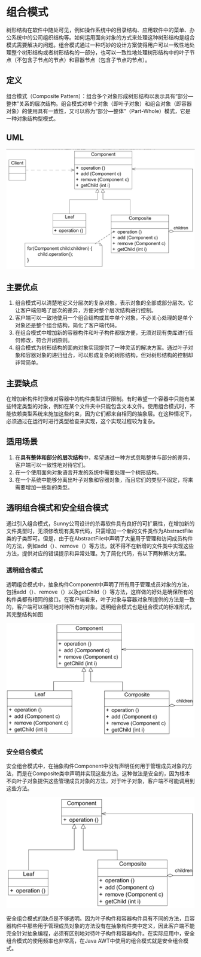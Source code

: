 # 组合模式

树形结构在软件中随处可见，例如操作系统中的目录结构、应用软件中的菜单、办公系统中的公司组织结构等。如何运用面向对象的方式来处理这种树形结构是组合模式需要解决的问题。组合模式通过一种巧妙的设计方案使得用户可以一致性地处理整个树形结构或者树形结构的一部分，也可以一致性地处理树形结构中的叶子节点（不包含子节点的节点）和容器节点（包含子节点的节点）。

## 定义

组合模式（Composite
Pattern）：组合多个对象形成树形结构以表示具有“部分—整体”关系的层次结构。组合模式对单个对象（即叶子对象）和组合对象（即容器对象）的使用具有一致性，又可以称为“部分—整体”（Part-Whole）模式，它是一种对象结构型模式。

## UML

![image-20240508144154456](.gitbook/assets/image-20240508144154456.png)

## 主要优点

1. 组合模式可以清楚地定义分层次的复杂对象，表示对象的全部或部分层次。它让客户端忽略了层次的差异，方便对整个层次结构进行控制。
2. 客户端可以一致地使用一个组合结构或其中单个对象，不必关心处理的是单个对象还是整个组合结构，简化了客户端代码。
3. 在组合模式中增加新的容器构件和叶子构件都很方便，无须对现有类库进行任何修改，符合开闭原则。
4. 组合模式为树形结构的面向对象实现提供了一种灵活的解决方案。通过叶子对象和容器对象的递归组合，可以形成复杂的树形结构，但对树形结构的控制却非常简单。

## 主要缺点

在增加新构件时很难对容器中的构件类型进行限制。有时希望一个容器中只能有某些特定类型的对象，例如在某个文件夹中只能包含文本文件。使用组合模式时，不能依赖类型系统来施加这些约束，因为它们都来自相同的抽象层。在这种情况下，必须通过在运行时进行类型检查来实现，这个实现过程较为复杂。

## 适用场景

1. 在**具有整体和部分的层次结构**中，希望通过一种方式忽略整体与部分的差异，客户端可以一致性地对待它们。
2. 在一个使用面向对象语言开发的系统中需要处理一个树形结构。
3. 在一个系统中能够分离出叶子对象和容器对象，而且它们的类型不固定，将来需要增加一些新的类型。

## 透明组合模式和安全组合模式

通过引入组合模式，Sunny公司设计的杀毒软件具有良好的可扩展性，在增加新的文件类型时，无须修改现有类库代码，只需增加一个新的文件类作为AbstractFile类的子类即可。但是，由于在AbstractFile中声明了大量用于管理和访问成员构件的方法，例如add（）、remove（）等方法，就不得不在新增的文件类中实现这些方法，提供对应的错误提示和异常处理。为了简化代码，有以下两种解决方案。

### 透明组合模式

透明组合模式中，抽象构件Component中声明了所有用于管理成员对象的方法，包括add（）、remove（）以及getChild（）等方法，这样做的好处是确保所有的构件类都有相同的接口。在客户端看来，叶子对象与容器对象所提供的方法是一致的，客户端可以相同地对待所有的对象。透明组合模式也是组合模式的标准形式，其完整结构如图

![image-20240508144515734](.gitbook/assets/image-20240508144515734.png)

### 安全组合模式

安全组合模式中，在抽象构件Component中没有声明任何用于管理成员对象的方法，而是在Composite类中声明并实现这些方法。这种做法是安全的，因为根本不向叶子对象提供这些管理成员对象的方法，对于叶子对象，客户端不可能调用到这些方法。

![image-20240508144605086](.gitbook/assets/image-20240508144605086.png)

安全组合模式的缺点是不够透明。因为叶子构件和容器构件具有不同的方法，且容器构件中那些用于管理成员对象的方法没有在抽象构件类中定义，因此客户端不能完全针对抽象编程，必须有区别地对待叶子构件和容器构件。在实际应用中，安全组合模式的使用频率也非常高，在Java
AWT中使用的组合模式就是安全组合模式。
